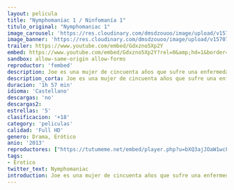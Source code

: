 ```yaml
---
layout: pelicula
title: "Nymphomaniac 1 / Ninfomanía 1"
titulo_original: "Nymphomaniac 1"
image_carousel: 'https://res.cloudinary.com/dmsdzouoo/image/upload/v1570761517/ninfomani1-min_h2d5gq.jpg'
image_banner: 'https://res.cloudinary.com/dmsdzouoo/image/upload/v1570761517/ninfoma1-min_fw0yqr.jpg'
trailer: https://www.youtube.com/embed/Gdxzno5Xp2Y
embed: https://www.youtube.com/embed/Gdxzno5Xp2Y?rel=0&amp;hd=1&border=0&wmode=opaque&enablejsapi=1&modestbranding=1&controls=1&showinfo=1
sandbox: allow-same-origin allow-forms
reproductor: 'fembed'
description: Joe es una mujer de cincuenta años que sufre una enfermedad estigmatizada dentro de la sociedad. Hace tiempo que la protagonista se autodiagnosticó como ninfómana, por su adicción al sexo desde que era pequeña, y ahora se atreve a contar las experiencias de toda una vida a un interlocutor inesperado. Seligman, un solterón entrado en años, se encuentra a Joe tirada en mitad de la calle, herida después de una brutal paliza que le acaban de dar. El hombre se apiada de la mujer y la lleva hasta su casa donde intentará curarla de la agresión. Seligman no puede entender cómo una mujer de sus características ha podido acabar de aquel modo, pero ahora que Joe está dispuesta a desvelarle todos sus secretos, él se convertirá en su principal confidente.
description_corta: Joe es una mujer de cincuenta años que sufre una enfermedad estigmatizada dentro de la sociedad. Hace tiempo que la protagonista se autodiagnosticó como ninfómana, por su adicción al sexo desde que era pequeña, y ahora se atreve a contar las experiencias de toda una
duracion: '1h 57 min'
idioma: 'Castellano'
descargas: 'no'
descargas2:
estrellas: '5'
clasificacion: '+18'
category: 'peliculas'
calidad: 'Full HD'
genero: Drama, Erótico
anio: '2013'
reproductores: ["https://tutumeme.net/embed/player.php?u=bXQ3ajJOaW1wcFRGcEs2VW5XRGExTlRPMytmUnc3bHVwcWhoenVIUjI5SHF5TlNwc0taaG1jN2gwZHZSNTlIRHVhV2tZWitkNUtDVDNOL1ZvYW1rYjJkb21xQT0"]
tags:
- Erotico
twitter_text: Nymphomaniac
introduction: Joe es una mujer de cincuenta años que sufre una enfermedad estigmatizada dentro de la sociedad. Hace tiempo que la protagonista se autodiagnosticó como ninfómana, por su adicción al sexo desde que era pequeña, y ahora se atreve a contar las experiencias de toda una
---
```



 







